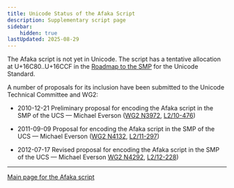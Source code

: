 ```yaml
---
title: Unicode Status of the Afaka Script
description: Supplementary script page
sidebar:
    hidden: true
lastUpdated: 2025-08-29
---
```


The Afaka script is not yet in Unicode. The script has a tentative allocation at U+16C80..U+16CCF in the [Roadmap to the SMP](http://www.unicode.org/roadmaps/smp/) for the Unicode Standard.

[comment]: # (end of intro)

[comment]: # (start of blocks)

[comment]: # (end of blocks)

[comment]: # (start of chars)

[comment]: # (end of chars)

[comment]: # (start of rest)

A number of proposals for its inclusion have been submitted to the Unicode Technical Committee and WG2:

- 2010-12-21 Preliminary proposal for encoding the Afaka script in the SMP of the UCS — Michael Everson ([WG2 N3972](https://www.unicode.org/wg2/docs/n3972.pdf),   [L2/10-476](http://www.unicode.org/cgi-bin/GetMatchingDocs.pl?L2/10-476))

- 2011-09-09 Proposal for encoding the Afaka script in the SMP of the UCS — Michael Everson ([WG2 N4132](https://www.unicode.org/wg2/docs/n4132.pdf), [L2/11-297](http://www.unicode.org/cgi-bin/GetMatchingDocs.pl?L2/11-297))

- 2012-07-17 Revised proposal for encoding the Afaka script in the SMP of the UCS — Michael Everson [WG2 N4292](https://www.unicode.org/wg2/docs/n4292.pdf), [L2/12-228](http://www.unicode.org/cgi-bin/GetMatchingDocs.pl?L2/12-228))



<hr/>

[Main page for the Afaka script](/scrlang/scripts/afak)

